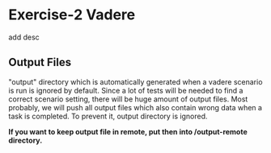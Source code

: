 # Exercise-2 Vadere
add desc

## Output Files
"output" directory which is automatically generated when a vadere scenario is run is ignored by default. Since a lot of tests will be needed to find a correct scenario setting, there will be huge amount of output files. Most probably, we will push all output files which also contain wrong data when a task is completed. To prevent it, output directory is ignored.

**If you want to keep output file in remote, put then into /output-remote directory.**
